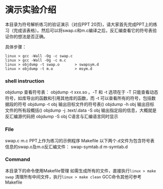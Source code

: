 # 演示实验介绍

本目录为符号解析练习的验证演示（对应PPT 20页)，请大家首先完成PPT上的练习（完成该表格）。然后可以将swap.c和m.c编译之后，反汇编查看它的符号表验证你的想法是否正确。

具体步骤：

```shell
linux > gcc -Wall -Og -c swap.c
linux > gcc -Wall -Og -c m.c
linux > objdump -t swap.o		> swapsym.d
linux > objdump -t m.o 		    > msym.d
```

### shell instruction 
objdump 
查看符号表： objdump -t xxx.so 。-T 和 -t 选项在于 -T 只能查看动态符号，如库导出的函数和引用其他库的函数，而 -t 可以查看所有的符号，包括数据段的符号
objdump -t obj 输出目标文件的符号表()
objdump -h obj 输出目标文件的所有段概括()
objdump -j .text/.data -S obj 输出指定段的信息，大概就是反汇编源代码把
objdump -S obj C语言与汇编语言同时显示

### File

swap.c 
m.c PPT上作为练习的示例程序
Makefile 
以下两个.d文件为包含符号表信息的swap.o及m.o反汇编文件：
swap-symtab.d
m-symtab.d

### Command
本目录下的命令使用Makefile管理
如需生成所有的文件，直接执行`linux > make swap`
清理所有中间文件，执行`linux > make clean`
GCC命令其他可参考Makefile
